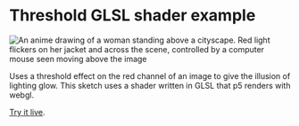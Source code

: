 # Threshold GLSL shader example
![An anime drawing of a woman standing above a cityscape. Red light flickers on her jacket and across the scene, controlled by a computer mouse seen moving above the image](https://user-images.githubusercontent.com/3166481/234266373-75b93d28-bebc-4647-ba41-f689fa0db109.gif)

Uses a threshold effect on the red channel of an image to give the illusion of lighting glow. This sketch uses a shader written in GLSL that p5 renders with webgl.

[Try it live](https://editor.p5js.org/mngyuan/sketches/vLlFcgCys).
